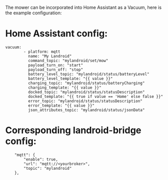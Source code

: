 The mower can be incorporated into Home Assistant as a Vacuum, here is the example configuration:


# Home Assistant config:
```
vacuum:
        - platform: mqtt
          name: "My Landroid"
          command_topic: "mylandroid/set/mow"
          payload_turn_on: "start"
          payload_turn_off: "stop"
          battery_level_topic: "mylandroid/status/batteryLevel"
          battery_level_template: "{{ value }}"
          charging_topic: "mylandroid/status/batteryCharging"
          charging_template: "{{ value }}"
          docked_topic: "mylandroid/status/statusDescription"
          docked_template: "{{ true if value == 'Home' else false }}"
          error_topic: "mylandroid/status/statusDescription"
          error_template: "{{ value }}"
          json_attributes_topic: "mylandroid/status/jsonData"
```

# Corresponding landroid-bridge config:
```
    "mqtt": {
        "enable": true,
        "url": "mqtt://<yourbroker>",
        "topic": "mylandroid"
    },
```
